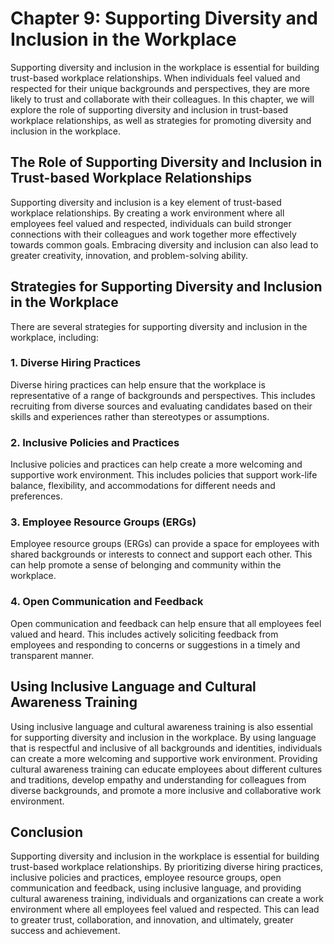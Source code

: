 Chapter 9: Supporting Diversity and Inclusion in the Workplace
==============================================================

Supporting diversity and inclusion in the workplace is essential for building trust-based workplace relationships. When individuals feel valued and respected for their unique backgrounds and perspectives, they are more likely to trust and collaborate with their colleagues. In this chapter, we will explore the role of supporting diversity and inclusion in trust-based workplace relationships, as well as strategies for promoting diversity and inclusion in the workplace.

The Role of Supporting Diversity and Inclusion in Trust-based Workplace Relationships
-------------------------------------------------------------------------------------

Supporting diversity and inclusion is a key element of trust-based workplace relationships. By creating a work environment where all employees feel valued and respected, individuals can build stronger connections with their colleagues and work together more effectively towards common goals. Embracing diversity and inclusion can also lead to greater creativity, innovation, and problem-solving ability.

Strategies for Supporting Diversity and Inclusion in the Workplace
------------------------------------------------------------------

There are several strategies for supporting diversity and inclusion in the workplace, including:

### 1. Diverse Hiring Practices

Diverse hiring practices can help ensure that the workplace is representative of a range of backgrounds and perspectives. This includes recruiting from diverse sources and evaluating candidates based on their skills and experiences rather than stereotypes or assumptions.

### 2. Inclusive Policies and Practices

Inclusive policies and practices can help create a more welcoming and supportive work environment. This includes policies that support work-life balance, flexibility, and accommodations for different needs and preferences.

### 3. Employee Resource Groups (ERGs)

Employee resource groups (ERGs) can provide a space for employees with shared backgrounds or interests to connect and support each other. This can help promote a sense of belonging and community within the workplace.

### 4. Open Communication and Feedback

Open communication and feedback can help ensure that all employees feel valued and heard. This includes actively soliciting feedback from employees and responding to concerns or suggestions in a timely and transparent manner.

Using Inclusive Language and Cultural Awareness Training
--------------------------------------------------------

Using inclusive language and cultural awareness training is also essential for supporting diversity and inclusion in the workplace. By using language that is respectful and inclusive of all backgrounds and identities, individuals can create a more welcoming and supportive work environment. Providing cultural awareness training can educate employees about different cultures and traditions, develop empathy and understanding for colleagues from diverse backgrounds, and promote a more inclusive and collaborative work environment.

Conclusion
----------

Supporting diversity and inclusion in the workplace is essential for building trust-based workplace relationships. By prioritizing diverse hiring practices, inclusive policies and practices, employee resource groups, open communication and feedback, using inclusive language, and providing cultural awareness training, individuals and organizations can create a work environment where all employees feel valued and respected. This can lead to greater trust, collaboration, and innovation, and ultimately, greater success and achievement.
